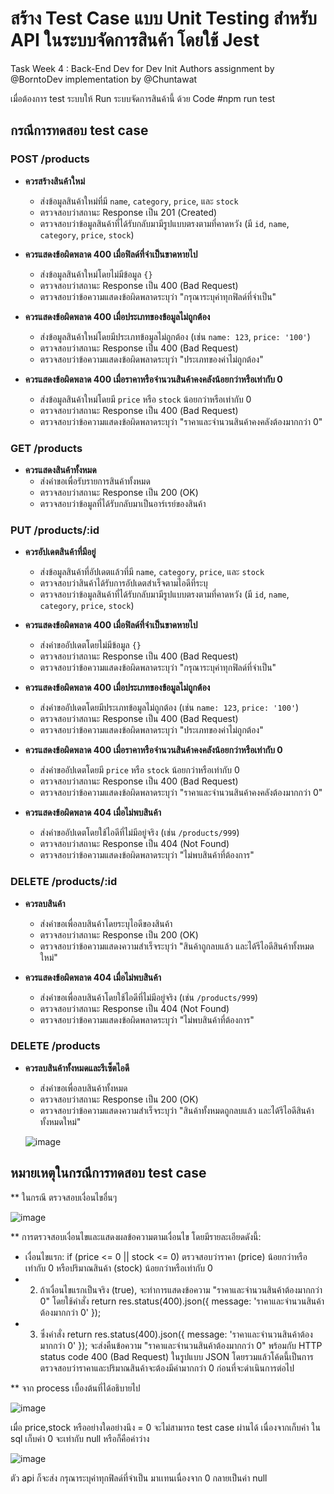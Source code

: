 # สร้าง Test Case แบบ Unit Testing สำหรับ API ในระบบจัดการสินค้า โดยใช้ Jest
Task Week 4 : Back-End Dev for Dev Init
Authors
assignment by @BorntoDev
implementation by @Chuntawat

เมื่อต้องการ test ระบบให้ Run ระบบจัดการสินค้านี้ ด้วย Code
#npm run test 

## กรณีการทดสอบ test case

### **POST /products**

- **ควรสร้างสินค้าใหม่**
  - ส่งข้อมูลสินค้าใหม่ที่มี `name`, `category`, `price`, และ `stock`
  - ตรวจสอบว่าสถานะ Response เป็น 201 (Created)
  - ตรวจสอบว่าข้อมูลสินค้าที่ได้รับกลับมามีรูปแบบตรงตามที่คาดหวัง (มี `id`, `name`, `category`, `price`, `stock`)

- **ควรแสดงข้อผิดพลาด 400 เมื่อฟิลด์ที่จำเป็นขาดหายไป**
  - ส่งข้อมูลสินค้าใหม่โดยไม่มีข้อมูล `{}`
  - ตรวจสอบว่าสถานะ Response เป็น 400 (Bad Request)
  - ตรวจสอบว่าข้อความแสดงข้อผิดพลาดระบุว่า "กรุณาระบุค่าทุกฟิลด์ที่จำเป็น"

- **ควรแสดงข้อผิดพลาด 400 เมื่อประเภทของข้อมูลไม่ถูกต้อง**
  - ส่งข้อมูลสินค้าใหม่โดยมีประเภทข้อมูลไม่ถูกต้อง (เช่น `name: 123`, `price: '100'`)
  - ตรวจสอบว่าสถานะ Response เป็น 400 (Bad Request)
  - ตรวจสอบว่าข้อความแสดงข้อผิดพลาดระบุว่า "ประเภทของค่าไม่ถูกต้อง"

- **ควรแสดงข้อผิดพลาด 400 เมื่อราคาหรือจำนวนสินค้าคงคลังน้อยกว่าหรือเท่ากับ 0**
  - ส่งข้อมูลสินค้าใหม่โดยมี `price` หรือ `stock` น้อยกว่าหรือเท่ากับ 0
  - ตรวจสอบว่าสถานะ Response เป็น 400 (Bad Request)
  - ตรวจสอบว่าข้อความแสดงข้อผิดพลาดระบุว่า "ราคาและจำนวนสินค้าคงคลังต้องมากกว่า 0"

### **GET /products**

- **ควรแสดงสินค้าทั้งหมด**
  - ส่งคำขอเพื่อรับรายการสินค้าทั้งหมด
  - ตรวจสอบว่าสถานะ Response เป็น 200 (OK)
  - ตรวจสอบว่าข้อมูลที่ได้รับกลับมาเป็นอาร์เรย์ของสินค้า

### **PUT /products/:id**

- **ควรอัปเดตสินค้าที่มีอยู่**
  - ส่งข้อมูลสินค้าที่อัปเดตแล้วที่มี `name`, `category`, `price`, และ `stock`
  - ตรวจสอบว่าสินค้าได้รับการอัปเดตสำเร็จตามไอดีที่ระบุ
  - ตรวจสอบว่าข้อมูลสินค้าที่ได้รับกลับมามีรูปแบบตรงตามที่คาดหวัง (มี `id`, `name`, `category`, `price`, `stock`)

- **ควรแสดงข้อผิดพลาด 400 เมื่อฟิลด์ที่จำเป็นขาดหายไป**
  - ส่งคำขออัปเดตโดยไม่มีข้อมูล `{}`
  - ตรวจสอบว่าสถานะ Response เป็น 400 (Bad Request)
  - ตรวจสอบว่าข้อความแสดงข้อผิดพลาดระบุว่า "กรุณาระบุค่าทุกฟิลด์ที่จำเป็น"

- **ควรแสดงข้อผิดพลาด 400 เมื่อประเภทของข้อมูลไม่ถูกต้อง**
  - ส่งคำขออัปเดตโดยมีประเภทข้อมูลไม่ถูกต้อง (เช่น `name: 123`, `price: '100'`)
  - ตรวจสอบว่าสถานะ Response เป็น 400 (Bad Request)
  - ตรวจสอบว่าข้อความแสดงข้อผิดพลาดระบุว่า "ประเภทของค่าไม่ถูกต้อง"

- **ควรแสดงข้อผิดพลาด 400 เมื่อราคาหรือจำนวนสินค้าคงคลังน้อยกว่าหรือเท่ากับ 0**
  - ส่งคำขออัปเดตโดยมี `price` หรือ `stock` น้อยกว่าหรือเท่ากับ 0
  - ตรวจสอบว่าสถานะ Response เป็น 400 (Bad Request)
  - ตรวจสอบว่าข้อความแสดงข้อผิดพลาดระบุว่า "ราคาและจำนวนสินค้าคงคลังต้องมากกว่า 0"

- **ควรแสดงข้อผิดพลาด 404 เมื่อไม่พบสินค้า**
  - ส่งคำขออัปเดตโดยใช้ไอดีที่ไม่มีอยู่จริง (เช่น `/products/999`)
  - ตรวจสอบว่าสถานะ Response เป็น 404 (Not Found)
  - ตรวจสอบว่าข้อความแสดงข้อผิดพลาดระบุว่า "ไม่พบสินค้าที่ต้องการ"

### **DELETE /products/:id**

- **ควรลบสินค้า**
  - ส่งคำขอเพื่อลบสินค้าโดยระบุไอดีของสินค้า
  - ตรวจสอบว่าสถานะ Response เป็น 200 (OK)
  - ตรวจสอบว่าข้อความแสดงความสำเร็จระบุว่า "สินค้าถูกลบแล้ว และได้รีไอดีสินค้าทั้งหมดใหม่"

- **ควรแสดงข้อผิดพลาด 404 เมื่อไม่พบสินค้า**
  - ส่งคำขอเพื่อลบสินค้าโดยใช้ไอดีที่ไม่มีอยู่จริง (เช่น `/products/999`)
  - ตรวจสอบว่าสถานะ Response เป็น 404 (Not Found)
  - ตรวจสอบว่าข้อความแสดงข้อผิดพลาดระบุว่า "ไม่พบสินค้าที่ต้องการ"

### **DELETE /products**

- **ควรลบสินค้าทั้งหมดและรีเซ็ตไอดี**
  - ส่งคำขอเพื่อลบสินค้าทั้งหมด
  - ตรวจสอบว่าสถานะ Response เป็น 200 (OK)
  - ตรวจสอบว่าข้อความแสดงความสำเร็จระบุว่า "สินค้าทั้งหมดถูกลบแล้ว และได้รีไอดีสินค้าทั้งหมดใหม่"
 
  ![image](https://github.com/6431503009/Product-Management-System---Unit-Testing/assets/97873903/5ecd3c84-5373-4772-9470-13b210b5d16e)

## หมายเหตุในกรณีการทดสอบ test case 
** ในกรณี ตรวจสอบเงื่อนไขอื่นๆ
    
![image](https://github.com/6431503009/Product-Management-System---Unit-Testing/assets/97873903/74c784f3-a680-47af-974a-ca96a4076d83)

** การตรวจสอบเงื่อนไขและแสดงผลข้อความตามเงื่อนไข โดยมีรายละเอียดดังนี้:

- เงื่อนไขแรก: if (price <= 0 || stock <= 0) ตรวจสอบว่าราคา (price) น้อยกว่าหรือเท่ากับ 0 หรือปริมาณสินค้า (stock) น้อยกว่าหรือเท่ากับ 0
- 2. ถ้าเงื่อนไขแรกเป็นจริง (true), จะทำการแสดงข้อความ "ราคาและจำนวนสินค้าต้องมากกว่า 0" โดยใช้คำสั่ง return res.status(400).json({ message: 'ราคาและจำนวนสินค้าต้องมากกว่า 0' });
- 3. ซึ่งคำสั่ง return res.status(400).json({ message: 'ราคาและจำนวนสินค้าต้องมากกว่า 0' }); จะส่งคืนข้อความ "ราคาและจำนวนสินค้าต้องมากกว่า 0" พร้อมกับ HTTP status code 400 (Bad Request) ในรูปแบบ JSON
โดยรวมแล้วโค้ดนี้เป็นการตรวจสอบว่าราคาและปริมาณสินค้าจะต้องมีค่ามากกว่า 0 ก่อนที่จะดำเนินการต่อไป

** จาก process เบื้องต้นที่ได้อธิบายไป

![image](https://github.com/6431503009/Product-Management-System---Unit-Testing/assets/97873903/2922fb7b-bab4-47cf-8a1e-5b89a3115650)

เมื่อ price,stock หรืออย่างใดอย่างนึง = 0 จะไม่สามารถ test case ผ่านได้ เนื่องจากเก็บค่า ใน sql เก็บค่า 0 จะเท่ากับ null หรือก็คือค่าว่าง 

![image](https://github.com/6431503009/Product-Management-System---Unit-Testing/assets/97873903/1133d3fc-fcc1-441c-8c5e-bdd3b0af6c51)

ตัว api ก็จะส่ง กรุณาระบุค่าทุกฟิลด์ที่จำเป็น มาเเทนเนื่องจาก 0 กลายเป็นค่า null


